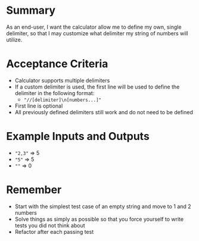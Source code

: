 # Summary
As an end-user, I want the calculator allow me to define my own, single delimiter, so that I may customize what delimiter my string of numbers will utilize.

# Acceptance Criteria
- Calculator supports multiple delimiters
- If a custom delimiter is used, the first line will be used to define the delimiter in the following format:
	- `"//[delimiter]\n[numbers...]"`
- First line is optional
- All previously defined delimiters still work and do not need to be defined

# Example Inputs and Outputs
- `"2,3"` =>	5
- `"5"`	=>	5
- `""`	=>	0

# Remember
- Start with the simplest test case of an empty string and move to 1 and 2 numbers
- Solve things as simply as possible so that you force yourself to write tests you did not think about
- Refactor after each passing test